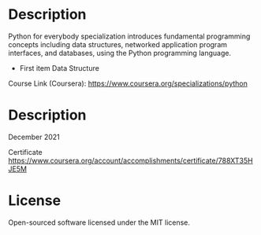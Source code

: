 # Description
Python for everybody specialization introduces fundamental programming concepts including data structures, networked application program interfaces, and databases, using the Python programming language.
* First item Data Structure


Course Link (Coursera): https://www.coursera.org/specializations/python

# Description

December 2021

Certificate https://www.coursera.org/account/accomplishments/certificate/788XT35HJE5M

# License
Open-sourced software licensed under the MIT license.
